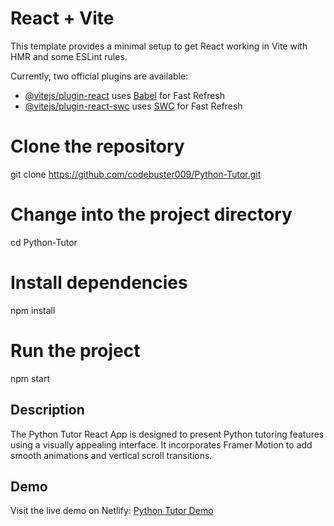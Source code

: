 # React + Vite

This template provides a minimal setup to get React working in Vite with HMR and some ESLint rules.

Currently, two official plugins are available:

- [@vitejs/plugin-react](https://github.com/vitejs/vite-plugin-react/blob/main/packages/plugin-react/README.md) uses [Babel](https://babeljs.io/) for Fast Refresh
- [@vitejs/plugin-react-swc](https://github.com/vitejs/vite-plugin-react-swc) uses [SWC](https://swc.rs/) for Fast Refresh


# Clone the repository
git clone https://github.com/codebuster009/Python-Tutor.git

# Change into the project directory
cd Python-Tutor

# Install dependencies
npm install

# Run the project
npm start

## Description

The Python Tutor React App is designed to present Python tutoring features using a visually appealing interface. It incorporates Framer Motion to add smooth animations and vertical scroll transitions.

## Demo

Visit the live demo on Netlify: [Python Tutor Demo](https://heroic-fairy-16f571.netlify.app/)